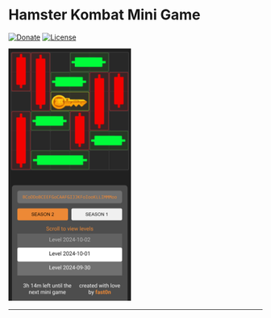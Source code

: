 # Hamster Kombat Mini Game
[![Donate](https://img.shields.io/badge/Donate-PayPal-blue?style=flat-square)](https://paypal.me/fast0n) [![License](https://img.shields.io/github/license/Fast0n/HamsterCombatMiniGames)](https://github.com/Fast0n/HamsterCombatMiniGames/blob/master/LICENSE) 

<kbd><img src='img/screen.png' alt='Hamster Kombat Mini Game' height='500'  /></kbd>

-----------------------------------------------------------------------------------
